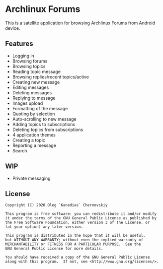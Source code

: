Archlinux Forums
================

This is a satellite application for browsing Archlinux Forums from Android device.

Features
--------

* Logging in
* Browsing forums
* Browsing topics
* Reading topic message
* Browsing replies/recent topics/active
* Creating new message
* Editing messages
* Deleting messages
* Replying to message
* Images upload
* Formatting of the message
* Quoting by selection
* Auto-scrolling to new message
* Adding topics to subscriptions
* Deleting topics from subscriptions
* 4 application themes
* Creating a topic
* Reporting a message
* Search

WIP
---
* Private messaging

License
--------

    Copyright (C) 2020 Oleg `Kanedias` Chernovskiy

    This program is free software: you can redistribute it and/or modify
    it under the terms of the GNU General Public License as published by
    the Free Software Foundation, either version 3 of the License, or
    (at your option) any later version.

    This program is distributed in the hope that it will be useful,
    but WITHOUT ANY WARRANTY; without even the implied warranty of
    MERCHANTABILITY or FITNESS FOR A PARTICULAR PURPOSE.  See the
    GNU General Public License for more details.

    You should have received a copy of the GNU General Public License
    along with this program.  If not, see <http://www.gnu.org/licenses/>.
